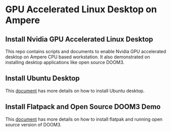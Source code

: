 # GPU Accelerated Linux Desktop on Ampere
## Install Nvidia GPU Accelerated Linux Desktop
This repo contains scripts and documents to enable Nvidia GPU accelerated desktop on Ampere CPU based workstation. It also demonstrated on installing desktop applications like open source DOOM3. 
## Install Ubuntu Desktop
This [document](Install_Ubuntu_Desktop.md) has more details on how to install Ubuntu desktop.
## Install Flatpack and Open Source DOOM3 Demo
This [document](Install_Flatpak_Dhewm3.md) has more details on how to install flatpak and running open source version of DOOM3.
